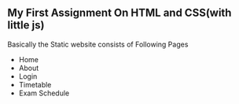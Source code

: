 ## My First Assignment On HTML and CSS(with little js)

Basically the Static website consists of Following Pages

- Home
- About
- Login
- Timetable
- Exam Schedule
